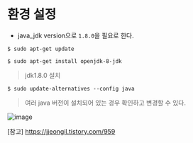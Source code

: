 # 환경 설정

- java_jdk version으로 `1.8.0`을 필요로 한다.

`$ sudo apt-get update`

`$ sudo apt-get install openjdk-8-jdk`
> jdk1.8.0 설치

`$ sudo update-alternatives --config java`
> 여러 java 버전이 설치되어 있는 경우 확인하고 변경할 수 있다.

![image](https://user-images.githubusercontent.com/43158502/138559871-6cd5bdf9-0baa-47e0-928a-fe252c6a3a48.png)



[참고] https://jjeongil.tistory.com/959
